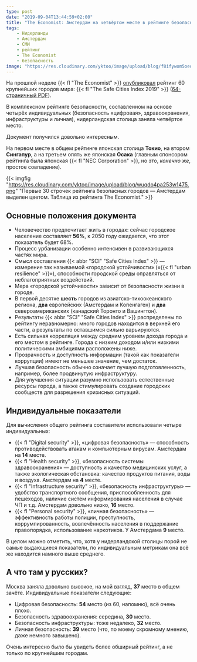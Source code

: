 ```yaml
---
type: post
date: "2019-09-04T13:44:59+02:00"
title: "The Economist: Амстердам на четвёртом месте в рейтинге безопасности городов мира"
tags:
    - Нидерланды
    - Амстердам
    - СМИ
    - рейтинг
    - The Economist
    - безопасность
image: "https://res.cloudinary.com/yktoo/image/upload/blog/f8ifywom5oeq3296.jpg"
---
```


На прошлой неделе {{< fl "The Economist" >}} [опубликовал](https://safecities.economist.com/safe-cities-index-2019/) рейтинг 60 крупнейших городов мира: {{< fl "The Safe Cities Index 2019" >}} ([64-страничный PDF](https://safecities.economist.com/wp-content/uploads/2019/08/Aug-5-ENG-NEC-Safe-Cities-2019-270x210-19-screen.pdf)).

В комплексном рейтинге безопасности, составленном на основе четырёх индивидуальных (безопасность «цифровая», здравоохранения, инфраструктуры и личная), нидерландская столица заняла четвёртое место.

Документ получился довольно интересным.

<!--more-->

На первом месте в общем рейтинге японская столица **Токио**, на втором **Сингапур**, а на третьем опять же японская **Осака** (главным спонсором рейтинга была японская {{< fl "NEC Corporation" >}}, но это, *конечно же*, простое совпадение).

{{< imgfig "https://res.cloudinary.com/yktoo/image/upload/blog/wuqdo4pa253w1475.png" "Первые 30 строчек рейтинга безопасных городов — Амстердам выделен цветом. Таблица из рейтинга The Economist." >}}

## Основные положения документа

* Человечество предпочитает жить в городах: сейчас городское население составляет **56%**, к 2050 году ожидается, что этот показатель будет 68%.
* Процесс урбанизации особенно интенсивен в развивающихся частях мира.
* Смысл составления {{< abbr "SCI" "Safe Cities Index" >}} — измерение так называемой «городской устойчивости» («{{< fl "urban resilience" >}}»), способности городской среды оправляться от неблагоприятных воздействий.
* Мера «городской устойчивости» зависит от безопасности жизни в городе.
* В первой десятке **шесть** городов из азиатско-тихоокеанского региона, **два** европейских (Амстердам и Копенгаген) и **два** североамериканских (канадский Торонто и Вашингтон).
* Результаты {{< abbr "SCI" "Safe Cities Index" >}} распределены по рейтингу неравномерно: много городов находится в верхней его части, а результаты по оставшимся сильно варьируются.
* Есть сильная корреляция между средним уровнем дохода города и его местом в рейтинге. Города с низким доходом и/или низкими политическими амбициями расположены ниже.
* Прозрачность и доступность информации (такой как показатели коррупции) имеют не меньшее значение, чем достаток.
* Лучшая безопасность обычно означает лучшую подготовленность, например, более продвинутую инфраструктуру.
* Для улучшения ситуации разумно использовать естественные ресурсы города, а также стимулировать создание городских сообществ для разрешения кризисных ситуаций.

## Индивидуальные показатели

Для вычисления общего рейтинга составители использовали четыре индивидуальных:

* {{< fl "Digital security" >}}, «цифровая безопасность» — способность противодействовать атакам и компьютерным вирусам. Амстердам на **14** месте.
* {{< fl "Health security" >}}, «безопасность системы здравоохранения» — доступность и качество медицинских услуг, а также экологическая обстановка: качество продуктов питания, воды и воздуха. Амстердам на **4** месте.
* {{< fl "Infrastructure security" >}}, «безопасность инфраструктуры» — удобство транспортного сообщения, приспособленность для пешеходов, наличие систем информирования населения в случае ЧП и т.д. Амстердам довольно низко, **16** место.
* {{< fl "Personal security" >}}, «личная безопасность» — эффективность работы полиции, преступность, коррумпированность, вовлечённость населения в поддержание правопорядка, использование наркотиков. У Амстердама **9** место.

В целом можно отметить, что, хотя у нидерландской столицы порой не самые выдающиеся показатели, по индивидуальным метрикам она всё же находится намного выше среднего.

## А что там у русских?

Москва заняла довольно высокое, на мой взгляд, **37** место в общем зачёте. Индивидуальные показатели следующие:

* Цифровая безопасность: **54** место (из 60, напомню), всё очень плохо.
* Безопасность здравоохранения: середина, **30** место.
* Безопасность инфраструктуры: тоже недалеко, **32** место.
* Личная безопасность: **39** место (что, по моему скромному мнению, даже немного завышено).

Очень интересно было бы увидеть более обширный рейтинг, а не только по крупнейшим городам.
